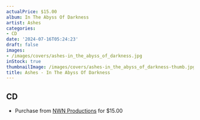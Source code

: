 ```yaml
---
actualPrice: $15.00
album: In The Abyss Of Darkness
artist: Ashes
categories:
- CD
date: '2024-07-16T05:24:23'
draft: false
images:
- /images/covers/ashes-in_the_abyss_of_darkness.jpg
inStock: true
thumbnailImage: /images/covers/ashes-in_the_abyss_of_darkness-thumb.jpg
title: Ashes - In The Abyss Of Darkness
---
```


## CD
* Purchase from [NWN Productions](http://shop.nwnprod.com/index.php?route=product/product&path=93&product_id=52117&sort=pd.name&order=ASC) for $15.00
